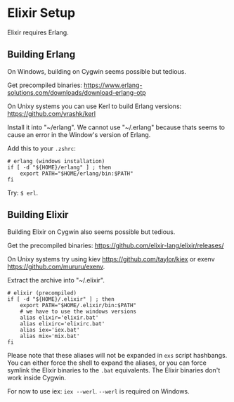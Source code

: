 Elixir Setup
============

Elixir requires Erlang.

Building Erlang
---------------

On Windows, building on Cygwin seems possible but tedious.

Get precompiled binaries: https://www.erlang-solutions.com/downloads/download-erlang-otp

On Unixy systems you can use Kerl to build Erlang versions: https://github.com/yrashk/kerl

Install it into "~/erlang". We cannot use "~/.erlang" because thats seems to cause an error in the Window's version of Erlang.

Add this to your `.zshrc`:

```
# erlang (windows installation)
if [ -d "${HOME}/erlang" ] ; then
    export PATH="$HOME/erlang/bin:$PATH"
fi
```

Try: `$ erl`.

Building Elixir
---------------

Building Elixir on Cygwin also seems possible but tedious.

Get the precompiled binaries: https://github.com/elixir-lang/elixir/releases/

On Unixy systems try using kiev https://github.com/taylor/kiex or exenv https://github.com/mururu/exenv.

Extract the archive into "~/.elixir".

```
# elixir (precompiled)
if [ -d "${HOME}/.elixir" ] ; then
    export PATH="$HOME/.elixir/bin:$PATH"
    # we have to use the windows versions
    alias elixir='elixir.bat'
    alias elixirc='elixirc.bat'
    alias iex='iex.bat'
    alias mix='mix.bat'
fi
```

Please note that these aliases will not be expanded in `exs` script hashbangs. You can either force the shell to expand the aliases, or you can force symlink the Elixir binaries to the `.bat` equivalents. The Elixir binaries don't work inside Cygwin.

For now to use iex: `iex --werl`. `--werl` is required on Windows.